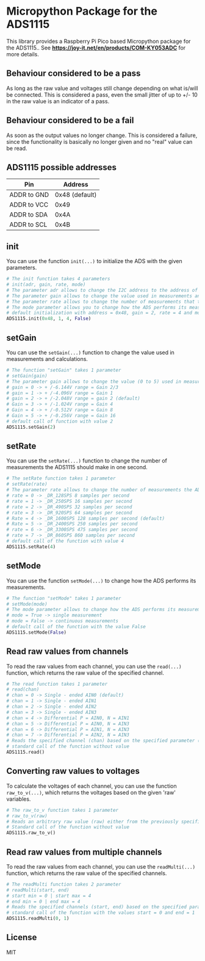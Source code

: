# Micropython Package for the ADS1115

This library provides a Raspberry Pi Pico based Micropython package for the ADS1115..
See **https://joy-it.net/en/products/COM-KY053ADC** for more details.

## Behaviour considered to be a pass
As long as the raw value and voltages still change depending on what is/will be connected. This is considered a pass, even the small jitter of up to +/- 10 in the raw value is an indicator of a pass.

## Behaviour considered to be a fail
As soon as the output values no longer change. This is considered a failure, since the functionality is basically no longer given and no "real" value can be read.

## ADS1115 possible addresses

| Pin         | Address        |
| ----------- | -------------- |
| ADDR to GND | 0x48 (default) |
| ADDR to VCC | 0x49           |
| ADDR to SDA | 0x4A           |
| ADDR to SCL | 0x4B           |

## init
You can use the function `init(...)` to initialize the ADS with the given parameters.
```python
# The init function takes 4 parameters
# init(adr, gain, rate, mode)
# The parameter adr allows to change the I2C address to the address of the physical device.
# The parameter gain allows to change the value used in measurements and calculations
# The parameter rate allows to change the number of measurements that the ADS1115 should perform in one second.
# The mode parameter allows you to change how the ADS performs its measurements.
# default initialization with address = 0x48, gain = 2, rate = 4 and mode = False
ADS1115.init(0x48, 1, 4, False)
```

## setGain
You can use the `setGain(...)` function to change the value used in measurements and calculations.
```python
# The function "setGain" takes 1 parameter
# setGain(gain)
# The parameter gain allows to change the value (0 to 5) used in measurements and calculations
# gain = 0 -> + /-6.144V range = Gain 2/3
# gain = 1 -> + /-4.096V range = Gain 1
# gain = 2 -> + /-2.048V range = gain 2 (default)
# Gain = 3 -> + /-1.024V range = Gain 4
# Gain = 4 -> + /-0.512V range = Gain 8
# Gain = 5 -> + /-0.256V range = Gain 16
# default call of function with value 2
ADS1115.setGain(2)
```

## setRate
You can use the `setRate(...)` function to change the number of measurements the ADS1115 should make in one second.
```python
# The setRate function takes 1 parameter
# setRate(rate)
# The parameter rate allows to change the number of measurements the ADS1115 should make in one second, based on the given value (0 to 7)
# rate = 0 -> _DR_128SPS 8 samples per second
# rate = 1 -> _DR_250SPS 16 samples per second
# rate = 2 -> _DR_490SPS 32 samples per second
# rate = 3 -> _DR_920SPS 64 samples per second
# Rate = 4 -> _DR_1600SPS 128 samples per second (default)
# Rate = 5 -> _DR_2400SPS 250 samples per second
# rate = 6 -> _DR_3300SPS 475 samples per second
# rate = 7 -> _DR_860SPS 860 samples per second
# default call of the function with value 4
ADS1115.setRate(4)
```

## setMode
You can use the function `setMode(...)` to change how the ADS performs its measurements.
```python
# The function "setMode" takes 1 parameter
# setMode(mode)
# The mode parameter allows to change how the ADS performs its measurements
# mode = True -> single measurement
# mode = False -> continuous measurements
# default call of the function with the value False
ADS1115.setMode(False)
```

## Read raw values from channels
To read the raw values from each channel, you can use the `read(...)` function, which returns the raw value of the specified channel.
```python
# The read function takes 1 parameter
# read(chan)
# chan = 0 -> Single - ended AIN0 (default)
# chan = 1 -> Single - ended AIN1
# chan = 2 -> Single - ended AIN2
# chan = 3 -> Single - ended AIN3
# chan = 4 -> Differential P = AIN0, N = AIN1
# chan = 5 -> Differential P = AIN0, N = AIN3
# chan = 6 -> Differential P = AIN1, N = AIN3
# chan = 7 -> Differential P = AIN2, N = AIN3
# Reads the specified channel (chan) based on the specified parameter (0 to 7)
# standard call of the function without value
ADS1115.read()
```

## Converting raw values to voltages
To calculate the voltages of each channel, you can use the function `raw_to_v(...)`, which returns the voltages based on the given 'raw' variables.
```python
# The raw_to_v function takes 1 parameter
# raw_to_v(raw)
# Reads an arbitrary raw value (raw) either from the previously specified channel or from any other variable and converts it to voltages.
# Standard call of the function without value
ADS1115.raw_to_v()
```

## Read raw values from multiple channels
To read the raw values from each channel, you can use the `readMulti(...)` function, which returns the raw value of the specified channels.
```python
# The readMulti function takes 2 parameter
# readMulti(start, end)
# start min = 0 | start max = 4
# end min = 0 | end max = 4
# Reads the specified channels (start, end) based on the specified parameters (0 to 4)
# standard call of the function with the values start = 0 and end = 1
ADS1115.readMulti(0, 1)
```

## License

MIT
